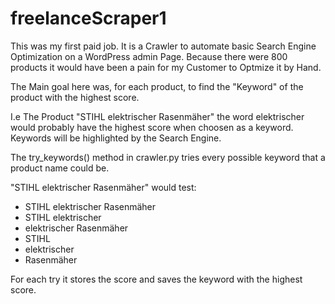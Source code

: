 # freelanceScraper1

This was my first paid job. It is a Crawler to automate basic Search Engine Optimization on a WordPress admin Page.
Because there were 800 products it would have been a pain for my Customer to Optmize it by Hand.

The Main goal here was, for each product, to find the "Keyword" of the product with the highest score.

I.e The Product "STIHL elektrischer Rasenmäher"
the word elektrischer would probably have the highest score when choosen as a keyword. Keywords will be highlighted by the Search Engine.

The try_keywords() method in crawler.py tries every possible keyword that a product name could be.

"STIHL elektrischer Rasenmäher" would test:
- STIHL elektrischer Rasenmäher
- STIHL elektrischer
- elektrischer Rasenmäher
- STIHL
- elektrischer
- Rasenmäher

For each try it stores the score and saves the keyword with the highest score.
